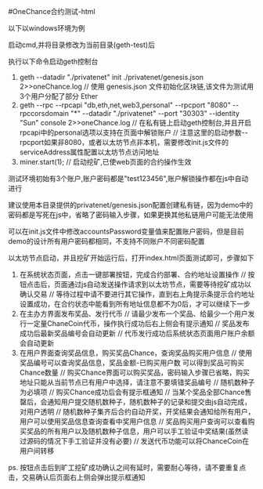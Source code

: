 #OneChance合约测试-html

以下以windows环境为例

启动cmd,并将目录修改为当前目录(geth-test)后

执行以下命令启动geth控制台
  
1. geth --datadir "./privatenet" init ./privatenet/genesis.json 2>>oneChance.log
   // 使用 genesis.json 文件初始化区块链,该文件为测试用3个用户分配了部分 Ether
2. geth --rpc --rpcapi "db,eth,net,web3,personal" --rpcport "8080" --rpccorsdomain "*" --datadir "./privatenet" --port "30303" --identity "Sun" console 2>>oneChance.log
   // 在私有链上启动geth控制台,并且开启rpcapi中的personal选项以支持在页面中解锁账户
   // 注意这里的启动参数--rpcport如果非8080，或者以太坊节点非本机，需要修改init.js文件的serviceAddress属性配置以太坊节点访问地址
3. miner.start(1);
   // 启动挖矿,已使web页面的合约操作生效

测试环境初始有3个账户,账户密码都是"test123456",账户解锁操作都在js中自动进行

建议使用本目录提供的privatenet/genesis.json配置创建私有链，因为demo中的密码都是写死在js中，省略了密码输入步骤，如果更换其他私链用户可能无法使用

可以在init.js文件中修改accountsPassword变量值来配置账户密码，但是目前demo的设计所有用户密码都相同，不支持不同账户不同密码配置

以太坊节点启动，并且挖矿开始运行后，打开index.html页面测试即可，步骤如下

1. 在系统状态页面，点击一键部署按钮，完成合约部署、合约地址设置操作
   // 按钮点击后，页面通过js自动发送操作请求到以太坊节点，需要等待挖矿成功以确认交易
   // 等待过程中请不要进行其它操作，直到右上角提示条提示合约地址设置成功，在合约状态中能看到所有地址信息都不为0后，才可以继续下一步
2. 在主办方界面发布奖品、发行代币
   // 请最少发布一个奖品、给最少一个用户发行一定量ChaneCoin代币，操作执行成功后右上侧会有提示通知
   // 奖品发布成功后最新奖品编号会自动更新
   // 代币发行成功后系统状态页面用户账户余额会自动更新
3. 在用户界面查询奖品信息，购买奖品Chance，查询奖品购买用户信息
   // 使用奖品编号可以查询奖品信息，奖品金额-已购买用户数 可以得到奖品可购买Chance数量
   // 购买Chance界面可以购买奖品，密码输入步骤已省略，购买地址只能从当前节点已有用户中选择，请注意不要填错奖品编号
   // 随机数种子为必填项
   // 购买Chance成功后会有提示框通知
   // 当某个奖品全部Chance售罄后，会通知用户提交随机数种子，随机数种子的记录和提交由js自动完成，对用户透明
   // 随机数种子集齐后合约自动开奖，开奖结果会通知给所有用户，用户可以使用奖品信息查询查看中奖用户信息
   // 奖品购买用户查询可以查看购买奖品的所有用户以及随机数种子信息，用户可以手工验证中奖结果(虽然读过源码的情况下手工验证并没有必要)
   // 发送代币功能可以将ChanceCoin在用户间转移
   
ps. 按钮点击后到旷工挖矿成功确认之间有延时，需要耐心等待，请不要重复点击，交易确认后页面右上侧会弹出提示框通知
